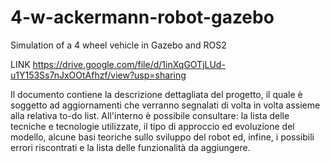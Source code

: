 # 4-w-ackermann-robot-gazebo
Simulation of a 4 wheel vehicle in Gazebo and ROS2

LINK
https://drive.google.com/file/d/1inXqGOTjLUd-u1Y153Ss7nJxOOtAfhzf/view?usp=sharing

Il documento contiene la descrizione dettagliata del progetto, il quale è soggetto ad aggiornamenti che verranno segnalati di volta in volta assieme alla relativa to-do list.
All'interno è possibile consultare: la lista delle tecniche e tecnologie utilizzate, il tipo di approccio ed evoluzione del modello, alcune basi teoriche sullo sviluppo del robot ed, infine, i possibili errori riscontrati e la lista delle funzionalità da aggiungere.
